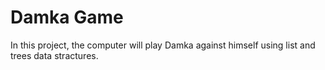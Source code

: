 # Damka Game

In this project, the computer will play Damka against himself using list and trees data stractures.
